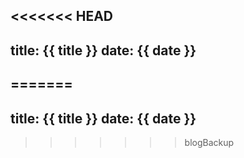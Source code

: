 <<<<<<< HEAD
---
title: {{ title }}
date: {{ date }}
---
=======
---
title: {{ title }}
date: {{ date }}
---
>>>>>>> blogBackup
